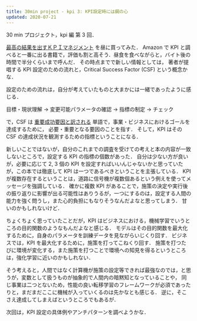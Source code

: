 ```yaml
---
title: 30min project - kpi 3: KPI設定時には鋼の心
updated: 2020-07-21
---
```


30 min プロジェクト，kpi 編 第 3 回．

[最高の結果を出すＫＰＩマネジメント](https://www.amazon.co.jp/dp/B07DWT74FW/) を昼に買ってみた．
Amazon で KPI と調べると一番に出る書籍で，評価も割と高そう．昼食を食べながらと，バイト後の時間で半分くらいまで呼んだ．
その時点までで新しい情報としては， 著者が提唱する KPI 設定のための流れと，Critical Success Factor (CSF) という概念かな．

設定のための流れは，自分が考えていたものと大まかには一緒であったように感じる．

目標・現状理解 -> 変更可能パラメータの確認 -> 指標の制定 -> チェック

で，CSF は [重要成功要因と訳される](https://www.kaonavi.jp/dictionary/kpi_csf/) 単語で，事業・ビジネスにおけるゴールを達成するために，
必要・重要となる要因のことを指す．
そして，KPI はその CSF の達成状況を観測するための指標ということになる．

新しいことではないが，自分のこれまでの調査を受けての考えと本の内容が一致しないところで，設定する KPI の指標の個数があった．
自分は少ない方が良いが，必要に応じて 2, 3 個の KPI を設定すればいいんじゃないかと思っていたが，この本では徹底して KPI は一つであるべきということを主張している．
KPI が複数存在するということは，道路に信号機が複数個あるという例えを使ってメッセージを強調している．
確かに複数 KPI があることで，施策の決定や実行後の振り返りに影響が出る可能性はありうるが，一つにするのは，設定する人間の能力を強く問うし，また心的負担にもなりそうなんだよなと思ってしまう．
甘いのかもしれないけど．

ちょくちょく思っていたことだが，KPI はビジネスにおける，機械学習でいうところの目的関数のようなもんだよなと感じる．
モデルはその目的関数を最大化するために，自身のパラメータを訓練データを見ながらいじくり回す．
ビジネスでは，KPI を最大化するために，施策を打ってこねくり回す．
施策を打つたびに環境が変化する，また施策を打つことで環境への知見を得るというところは，強化学習に近いのかもしれない．

そう考えると，人間ではなく計算機が施策の設定等できれば最強なのでは，と思うが，変数として扱うものが抽象的で人間内の暗黙知となっていることや，
同じ事業は二つとないため，性能の良い転移学習のフレームワークが必須であったりと，まだまだここに機械が入っていくるのは先かなとも感じる．
逆に，そこさえ達成してしまえばというところでもあるが．

次回は，KPI 設定の具体例やアンチパターンを調べようかな．
